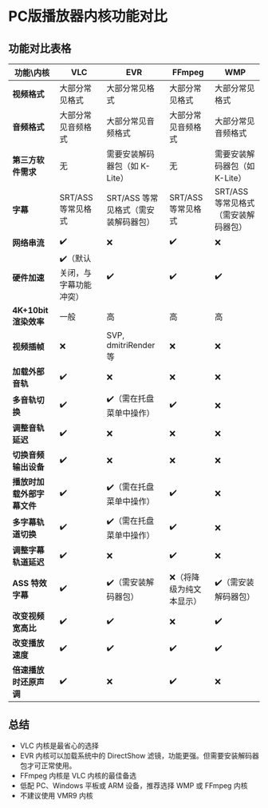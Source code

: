 # PC版播放器内核功能对比

## 功能对比表格

| 功能\内核                  | VLC                            | EVR                                  | FFmpeg                   | WMP                                  |
| -------------------------- | ------------------------------ | ------------------------------------ | ------------------------ | ------------------------------------ |
| **视频格式**               | 大部分常见格式                 | 大部分常见格式                       | 大部分常见格式           | 大部分常见格式                       |
| **音频格式**               | 大部分常见音频格式             | 大部分常见音频格式                   | 大部分常见音频格式       | 大部分常见音频格式                   |
| **第三方软件需求**         | 无                             | 需要安装解码器包（如 K-Lite）        | 无                       | 需要安装解码器包（如 K-Lite）        |
| **字幕**                   | SRT/ASS 等常见格式             | SRT/ASS 等常见格式（需安装解码器包） | SRT/ASS 等常见格式       | SRT/ASS 等常见格式（需安装解码器包） |
| **网络串流**               | ✔️                             | ❌                                   | ✔️                       | ❌                                   |
| **硬件加速**               | ✔️（默认关闭，与字幕功能冲突） | ✔️                                   | ✔️                       | ✔️                                   |
| **4K+10bit 渲染效率**      | 一般                           | 高                                   | 高                       | 高                                   |
| **视频插帧**               | ❌                             | SVP, dmitriRender 等                 | ❌                       | ❌                                   |
| **加载外部音轨**           | ✔️                             | ❌                                   | ❌                       | ❌                                   |
| **多音轨切换**             | ✔️                             | ✔️（需在托盘菜单中操作）             | ✔️                       | ❌                                   |
| **调整音轨延迟**           | ✔️                             | ❌                                   | ❌                       | ❌                                   |
| **切换音频输出设备**       | ✔️                             | ❌                                   | ❌                       | ❌                                   |
| **播放时加载外部字幕文件** | ✔️                             | ✔️（需在托盘菜单中操作）             | ✔️                       | ❌                                   |
| **多字幕轨道切换**         | ✔️                             | ✔️（需在托盘菜单中操作）             | ✔️                       | ❌                                   |
| **调整字幕轨道延迟**       | ✔️                             | ❌                                   | ✔️                       | ❌                                   |
| **ASS 特效字幕**           | ✔️                             | ✔️（需安装解码器包）                 | ❌（将降级为纯文本显示） | ✔️（需安装解码器包）                 |
| **改变视频宽高比**         | ✔️                             | ✔️                                   | ❌                       | ✔️                                   |
| **改变播放速度**           | ✔️                             | ✔️                                   | ✔️                       | ✔️                                   |
| **倍速播放时还原声调**     | ✔️                             | ❌                                   | ✔️                       | ❌                                   |


## 总结

- VLC 内核是最省心的选择
- EVR 内核可以加载系统中的 DirectShow 滤镜，功能更强。但需要安装解码器包才可正常使用。
- FFmpeg 内核是 VLC 内核的最佳备选
- 低配 PC、Windows 平板或 ARM 设备，推荐选择 WMP 或 FFmpeg 内核
- 不建议使用 VMR9 内核